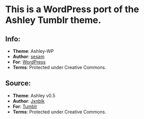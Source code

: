 # This is a WordPress port of the Ashley Tumblr theme.

## Info:
      
* __Theme__: Ashley-WP
* __Author__: [sesam](http://sesam.hu)
* __For__: [WordPress](http://wordpress.org/)
* __Terms__: Protected under Creative Commons.

## Source:

* __Theme__: Ashley v0.5
* __Author__: [Jxnblk](http://jxnblk.com)
* __For__: [Tumblr](http://tumblr.com/)
* __Terms__: Protected under Creative Commons.